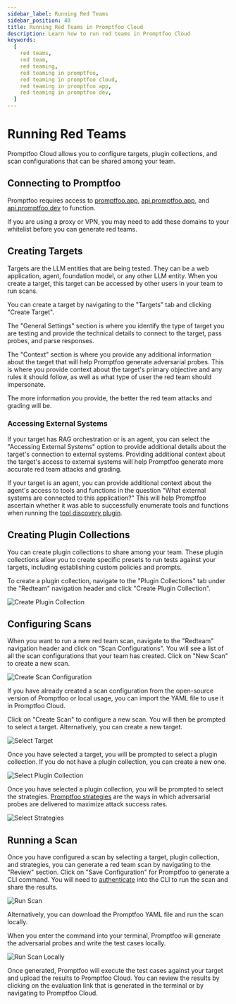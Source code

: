 ```yaml
---
sidebar_label: Running Red Teams
sidebar_position: 40
title: Running Red Teams in Promptfoo Cloud
description: Learn how to run red teams in Promptfoo Cloud
keywords:
  [
    red teams,
    red team,
    red teaming,
    red teaming in promptfoo,
    red teaming in promptfoo cloud,
    red teaming in promptfoo app,
    red teaming in promptfoo dev,
  ]
---
```


# Running Red Teams

Promptfoo Cloud allows you to configure targets, plugin collections, and scan configurations that can be shared among your team.

## Connecting to Promptfoo

Promptfoo requires access to [promptfoo.app](https://promptfoo.app), [api.promptfoo.app](https://api.promptfoo.app), and [api.promptfoo.dev](https://api.promptfoo.dev) to function.

If you are using a proxy or VPN, you may need to add these domains to your whitelist before you can generate red teams.

## Creating Targets

Targets are the LLM entities that are being tested. They can be a web application, agent, foundation model, or any other LLM entity. When you create a target, this target can be accessed by other users in your team to run scans.

You can create a target by navigating to the "Targets" tab and clicking "Create Target".

The "General Settings" section is where you identify the type of target you are testing and provide the technical details to connect to the target, pass probes, and parse responses.

The "Context" section is where you provide any additional information about the target that will help Promptfoo generate adversarial probes. This is where you provide context about the target's primary objective and any rules it should follow, as well as what type of user the red team should impersonate.

The more information you provide, the better the red team attacks and grading will be.

### Accessing External Systems

If your target has RAG orchestration or is an agent, you can select the "Accessing External Systems" option to provide additional details about the target's connection to external systems. Providing additional context about the target's access to external systems will help Promptfoo generate more accurate red team attacks and grading.

If your target is an agent, you can provide additional context about the agent's access to tools and functions in the question "What external systems are connected to this application?" This will help Promptfoo ascertain whether it was able to successfully enumerate tools and functions when running the [tool discovery plugin](https://www.promptfoo.dev/docs/red-team/plugins/tool-discovery/).

## Creating Plugin Collections

You can create plugin collections to share among your team. These plugin collections allow you to create specific presets to run tests against your targets, including establishing custom policies and prompts.

To create a plugin collection, navigate to the "Plugin Collections" tab under the "Redteam" navigation header and click "Create Plugin Collection".

![Create Plugin Collection](/img/enterprise-docs/create-plugin-collection.gif)

## Configuring Scans

When you want to run a new red team scan, navigate to the "Redteam" navigation header and click on "Scan Configurations". You will see a list of all the scan configurations that your team has created. Click on "New Scan" to create a new scan.

![Create Scan Configuration](/img/enterprise-docs/create-scan.png)

If you have already created a scan configuration from the open-source version of Promptfoo or local usage, you can import the YAML file to use it in Promptfoo Cloud.

Click on "Create Scan" to configure a new scan. You will then be prompted to select a target. Alternatively, you can create a new target.

![Select Target](/img/enterprise-docs/select-target.png)

Once you have selected a target, you will be prompted to select a plugin collection. If you do not have a plugin collection, you can create a new one.

![Select Plugin Collection](/img/enterprise-docs/choose-plugins.png)

Once you have selected a plugin collection, you will be prompted to select the strategies. [Promptfoo strategies](https://www.promptfoo.dev/docs/red-team/strategies/) are the ways in which adversarial probes are delivered to maximize attack success rates.

![Select Strategies](/img/enterprise-docs/select-strategies.png)

## Running a Scan

Once you have configured a scan by selecting a target, plugin collection, and strategies, you can generate a red team scan by navigating to the "Review" section. Click on "Save Configuration" for Promptfoo to generate a CLI command. You will need to [authenticate](/docs/cloud/authentication.md) into the CLI to run the scan and share the results.

![Run Scan](/img/enterprise-docs/run-scan.png)

Alternatively, you can download the Promptfoo YAML file and run the scan locally.

When you enter the command into your terminal, Promptfoo will generate the adversarial probes and write the test cases locally.

![Run Scan Locally](/img/enterprise-docs/run-scan-cli.png)

Once generated, Promptfoo will execute the test cases against your target and upload the results to Promptfoo Cloud. You can review the results by clicking on the evaluation link that is generated in the terminal or by navigating to Promptfoo Cloud.
